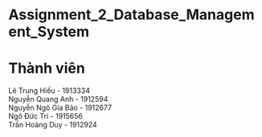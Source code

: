# Assignment_2_Database_Management_System
# Thành viên 
Lê Trung Hiếu - 1913334\
Nguyễn Quang Anh - 1912594\
Nguyễn Ngô Gia Bảo - 1912677\
Ngô Đức Trí - 1915656\
Trần Hoàng Duy - 1912924

